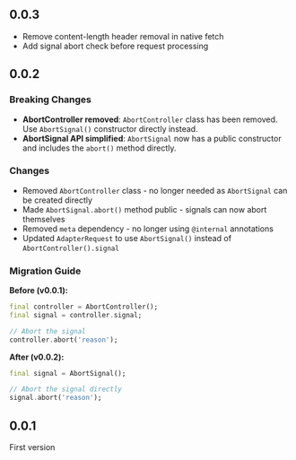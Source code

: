 ## 0.0.3

- Remove content-length header removal in native fetch
- Add signal abort check before request processing

## 0.0.2

### Breaking Changes

- **AbortController removed**: `AbortController` class has been removed. Use `AbortSignal()` constructor directly instead.
- **AbortSignal API simplified**: `AbortSignal` now has a public constructor and includes the `abort()` method directly.

### Changes

- Removed `AbortController` class - no longer needed as `AbortSignal` can be created directly
- Made `AbortSignal.abort()` method public - signals can now abort themselves
- Removed `meta` dependency - no longer using `@internal` annotations
- Updated `AdapterRequest` to use `AbortSignal()` instead of `AbortController().signal`

### Migration Guide

**Before (v0.0.1):**
```dart
final controller = AbortController();
final signal = controller.signal;

// Abort the signal
controller.abort('reason');
```

**After (v0.0.2):**
```dart
final signal = AbortSignal();

// Abort the signal directly
signal.abort('reason');
```

## 0.0.1

First version

